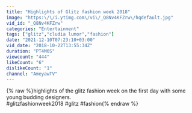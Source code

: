 ```yaml
---
title: "Highlights of Glitz fashion week 2018"
image: "https:\/\/i.ytimg.com\/vi\/_Q8Nv4KFZrw\/hqdefault.jpg"
vid_id: "_Q8Nv4KFZrw"
categories: "Entertainment"
tags: ["glitz","cludia lumor","fashion"]
date: "2021-12-10T07:23:10+03:00"
vid_date: "2018-10-22T13:55:34Z"
duration: "PT4M6S"
viewcount: "444"
likeCount: "6"
dislikeCount: "1"
channel: "AmeyawTV"
---
```

{% raw %}highlights of the glitz fashion week on the first day with some young budding designers.<br />#glitzfashionweek2018  #glitz #fashion{% endraw %}

